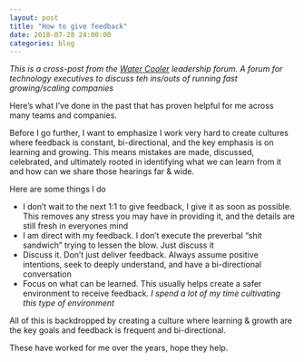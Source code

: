 ```yaml
---
layout: post
title: "How to give feedback"
date: 2018-07-28 24:00:00
categories: blog
---
```


_This is a cross-post from the [Water Cooler](www.thewatercooler.io) leadership forum.  A forum for technology executives to discuss teh ins/outs of running fast growing/scaling companies_

Here’s what I’ve done in the past that has proven helpful for me across many teams and companies.

Before I go further, I want to emphasize I work very hard to create cultures where feedback is constant, bi-directional, and the key emphasis is on learning and growing.  This means mistakes are made, discussed, celebrated, and ultimately rooted in identifying what we can learn from it and how can we share those hearings far & wide.

Here are some things I do

- I don’t wait to the next 1:1 to give feedback, I give it as soon as possible. This removes any stress you may have in providing it, and the details are still fresh in everyones mind
- I am direct with my feedback. I don’t execute the preverbal “shit sandwich” trying to lessen the blow.  Just discuss it
- Discuss it.  Don’t just deliver feedback.  Always assume positive intentions, seek to deeply understand, and have a bi-directional conversation
- Focus on what can be learned.  This usually helps create a safer environment to receive feedback. _I spend a lot of my time cultivating this type of environment_

All of this is backdropped by creating a culture where learning & growth are the key goals and feedback is frequent and bi-directional.

These have worked for me over the years, hope they help.

